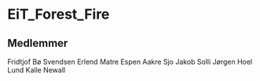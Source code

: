 # EiT_Forest_Fire

## Medlemmer

Fridtjof Bø Svendsen
Erlend Matre
Espen Aakre Sjo
Jakob Solli
Jørgen Hoel Lund
Kalle Newall
